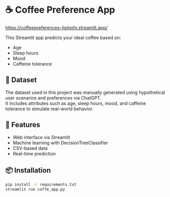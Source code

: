 # ☕ Coffee Preference App
https://coffeepreferences-ilginphr.streamlit.app/

This Streamlit app predicts your ideal coffee based on:
- Age
- Sleep hours
- Mood
- Caffeine tolerance

  
## 📁 Dataset

The dataset used in this project was manually generated using hypothetical user scenarios and preferences via ChatGPT.  
It includes attributes such as age, sleep hours, mood, and caffeine tolerance to simulate real-world behavior.

## 🚀 Features

- Web interface via Streamlit
- Machine learning with DecisionTreeClassifier
- CSV-based data
- Real-time prediction

## 📦 Installation


```bash
pip install -r requirements.txt
streamlit run coffe_app.py
